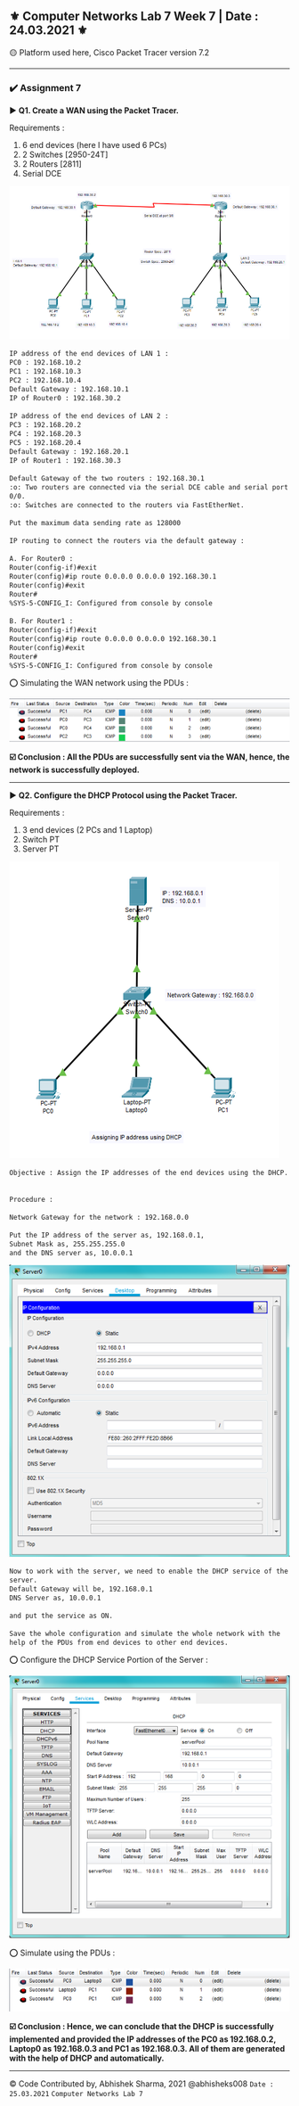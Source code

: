 ## :fleur_de_lis: Computer Networks Lab 7 Week 7 | Date : 24.03.2021 :fleur_de_lis:
:yellow_circle: Platform used here, Cisco Packet Tracer version 7.2
************************************************************************************************

### :heavy_check_mark: Assignment 7

:arrow_forward: **Q1. Create a WAN using the Packet Tracer.**

Requirements :
1. 6 end devices (here I have used 6 PCs)
2. 2 Switches [2950-24T]
3. 2 Routers [2811]
4. Serial DCE
<img src = "https://github.com/abhisheks008/AIML-DAA-DBMS-OOPs-and-Computer-Networks-Labs-4th-semester/blob/main/Computer%20Networks%20Lab/Lab%207%20%5BPacket%20Tracer%5D/wan%201.png">

```
IP address of the end devices of LAN 1 :
PC0 : 192.168.10.2
PC1 : 192.168.10.3
PC2 : 192.168.10.4
Default Gateway : 192.168.10.1
IP of Router0 : 192.168.30.2

IP address of the end devices of LAN 2 :
PC3 : 192.168.20.2
PC4 : 192.168.20.3
PC5 : 192.168.20.4
Default Gateway : 192.168.20.1
IP of Router1 : 192.168.30.3

Default Gateway of the two routers : 192.168.30.1
:o: Two routers are connected via the serial DCE cable and serial port 0/0.
:o: Switches are connected to the routers via FastEtherNet.

Put the maximum data sending rate as 128000

IP routing to connect the routers via the default gateway :

A. For Router0 :
Router(config-if)#exit
Router(config)#ip route 0.0.0.0 0.0.0.0 192.168.30.1
Router(config)#exit
Router#
%SYS-5-CONFIG_I: Configured from console by console

B. For Router1 :
Router(config-if)#exit
Router(config)#ip route 0.0.0.0 0.0.0.0 192.168.30.1
Router(config)#exit
Router#
%SYS-5-CONFIG_I: Configured from console by console
```
:o: Simulating the WAN network using the PDUs :

<img src = "https://github.com/abhisheks008/AIML-DAA-DBMS-OOPs-and-Computer-Networks-Labs-4th-semester/blob/main/Computer%20Networks%20Lab/Lab%207%20%5BPacket%20Tracer%5D/wan%202.png">

**:ballot_box_with_check: Conclusion : All the PDUs are successfully sent via the WAN, hence, the network is successfully deployed.**

***************************************************************************
:arrow_forward: **Q2. Configure the DHCP Protocol using the Packet Tracer.**

Requirements :
1. 3 end devices (2 PCs and 1 Laptop)
2. Switch PT
3. Server PT

<img src = "https://github.com/abhisheks008/AIML-DAA-DBMS-OOPs-and-Computer-Networks-Labs-4th-semester/blob/main/Computer%20Networks%20Lab/Lab%207%20%5BPacket%20Tracer%5D/dhcp%201.png">

```
Objective : Assign the IP addresses of the end devices using the DHCP.


Procedure :

Network Gateway for the network : 192.168.0.0

Put the IP address of the server as, 192.168.0.1,
Subnet Mask as, 255.255.255.0
and the DNS server as, 10.0.0.1
```
<img src = "https://github.com/abhisheks008/AIML-DAA-DBMS-OOPs-and-Computer-Networks-Labs-4th-semester/blob/main/Computer%20Networks%20Lab/Lab%207%20%5BPacket%20Tracer%5D/dhcp%203.png">

```
Now to work with the server, we need to enable the DHCP service of the server.
Default Gateway will be, 192.168.0.1
DNS Server as, 10.0.0.1

and put the service as ON.

Save the whole configuration and simulate the whole network with the help of the PDUs from end devices to other end devices.
```
:o: Configure the DHCP Service Portion of the Server :

<img src = "https://github.com/abhisheks008/AIML-DAA-DBMS-OOPs-and-Computer-Networks-Labs-4th-semester/blob/main/Computer%20Networks%20Lab/Lab%207%20%5BPacket%20Tracer%5D/dhcp%204.png">

:o: Simulate using the PDUs :

<img src = "https://github.com/abhisheks008/AIML-DAA-DBMS-OOPs-and-Computer-Networks-Labs-4th-semester/blob/main/Computer%20Networks%20Lab/Lab%207%20%5BPacket%20Tracer%5D/dhcp%202.png">

**:ballot_box_with_check: Conclusion : Hence, we can conclude that the DHCP is successfully implemented and provided the IP addresses of the PC0 as 192.168.0.2, Laptop0 as 192.168.0.3 and PC1 as 192.168.0.3. All of them are generated with the help of DHCP and automatically.**

********************************************************************
©️ Code Contributed by, Abhishek Sharma, 2021 @abhisheks008
`Date : 25.03.2021`
`Computer Networks Lab 7`


